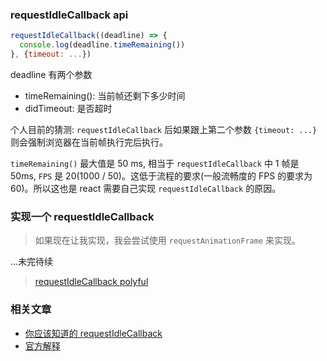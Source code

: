 ### requestIdleCallback api

```js
requestIdleCallback((deadline) => {
  console.log(deadline.timeRemaining())
}, {timeout: ...})
```

deadline 有两个参数

* timeRemaining(): 当前帧还剩下多少时间
* didTimeout: 是否超时

个人目前的猜测: `requestIdleCallback` 后如果跟上第二个参数 `{timeout: ...}` 则会强制浏览器在当前帧执行完后执行。

`timeRemaining()` 最大值是 50 ms, 相当于 `requestIdleCallback` 中 1 帧是 50ms, `FPS` 是 20(1000 / 50)。这低于流程的要求(一般流畅度的 FPS 的要求为 60)。所以这也是 react 需要自己实现 `requestIdleCallback` 的原因。

### 实现一个 requestIdleCallback

> 如果现在让我实现，我会尝试使用 `requestAnimationFrame` 来实现。

...未完待续

> [requestIdleCallback polyful](https://github.com/facebook/react/blob/eeb817785c771362416fd87ea7d2a1a32dde9842/packages/scheduler/src/Scheduler.js#L212-L222)

### 相关文章

* [你应该知道的 requestIdleCallback](https://segmentfault.com/a/1190000014457824)
* [官方解释](https://github.com/facebook/react/issues/13206)
